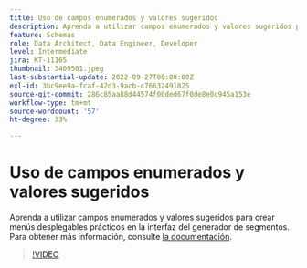 ```yaml
---
title: Uso de campos enumerados y valores sugeridos
description: Aprenda a utilizar campos enumerados y valores sugeridos para crear menús desplegables prácticos en la interfaz del generador de segmentos.
feature: Schemas
role: Data Architect, Data Engineer, Developer
level: Intermediate
jira: KT-11165
thumbnail: 3409501.jpeg
last-substantial-update: 2022-09-27T00:00:00Z
exl-id: 3bc9ee9a-fcaf-42d3-9acb-c76632491825
source-git-commit: 286c85aa88d44574f00ded67f0de8e0c945a153e
workflow-type: tm+mt
source-wordcount: '57'
ht-degree: 33%

---
```


# Uso de campos enumerados y valores sugeridos

Aprenda a utilizar campos enumerados y valores sugeridos para crear menús desplegables prácticos en la interfaz del generador de segmentos. Para obtener más información, consulte [la documentación](https://experienceleague.adobe.com/docs/experience-platform/xdm/ui/fields/enum.html?lang=es).

>[!VIDEO](https://video.tv.adobe.com/v/3413676/?learn=on&enablevpops&captions=spa)

